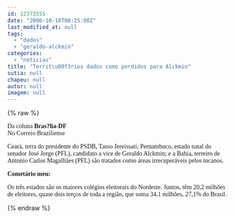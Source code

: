 ```yaml
---
id: 12373555
date: "2006-10-18T08:25:00Z"
last_modified_at: null
tags:
  - "dados"
  - "geraldo-alckmin"
categories:
  - "noticias"
title: "Territ\u00f3rios dados como perdidos para Alckmin"
sutia: null
chapeu: null
autor: null
imagem: null
---
```

{% raw %}
<p><P><FONT face=Verdana>Da coluna <STRONG>Bras?lia-DF</STRONG><BR>No Correio Braziliense</FONT></P></p>
<p><P><FONT face=Verdana>Ceará, terra do presidente do PSDB, Tasso Jereissati; Pernambuco, estado natal do senador José Jorge (PFL), candidato a vice de Geraldo Alckmin; e a Bahia, terreiro de Antonio Carlos Magalhães (PFL) são tratados como áreas irrecuperáveis pelos tucanos.</FONT></P></p>
<p><P><FONT face=Verdana><STRONG>Cometário meu:</STRONG></FONT></P></p>
<p><P><FONT face=Verdana>Os três estados são os maiores colégios eleitorais do Nordeste. Juntos, têm 20,2 milhões de eleitores, quase&nbsp;dois terços de toda a região, que soma 34,1 milhões, 27,1% do Brasil.</FONT></P> </p>
{% endraw %}